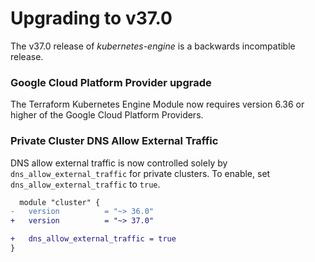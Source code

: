 # Upgrading to v37.0
The v37.0 release of *kubernetes-engine* is a backwards incompatible release.

### Google Cloud Platform Provider upgrade
The Terraform Kubernetes Engine Module now requires version 6.36 or higher of the Google Cloud Platform Providers.

### Private Cluster DNS Allow External Traffic
DNS allow external traffic is now controlled solely by `dns_allow_external_traffic` for private clusters.
To enable, set `dns_allow_external_traffic` to `true`.

```diff
  module "cluster" {
-   version          = "~> 36.0"
+   version          = "~> 37.0"

+   dns_allow_external_traffic = true
}
```
